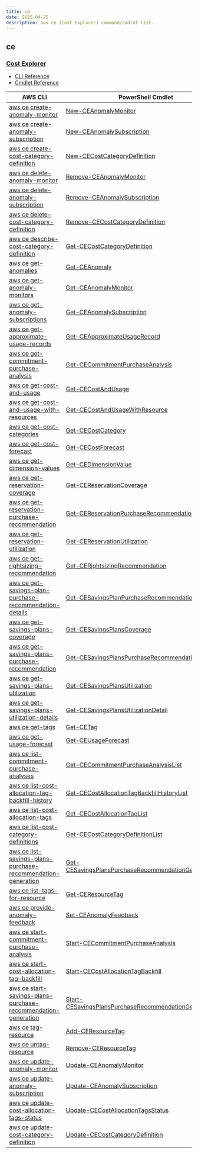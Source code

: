 ```yaml
---
title: ce
date: 2025-04-25
description: aws ce (Cost Explorer) command/cmdlet list.
---
```


## ce

### [Cost Explorer](https://aws.amazon.com/aws-cost-management/aws-cost-explorer/)

* [CLI Reference](https://awscli.amazonaws.com/v2/documentation/api/latest/reference/ce/index.html)
* [Cmdlet Reference](https://docs.aws.amazon.com/powershell/latest/reference/items/AWS_Cost_Explorer_cmdlets.html)

|AWS CLI|PowerShell Cmdlet|
|----|----|
|[aws ce create-anomaly-monitor](https://awscli.amazonaws.com/v2/documentation/api/latest/reference/ce/create-anomaly-monitor.html)|[New-CEAnomalyMonitor](https://docs.aws.amazon.com/powershell/latest/reference/items/New-CEAnomalyMonitor.html)|
|[aws ce create-anomaly-subscription](https://awscli.amazonaws.com/v2/documentation/api/latest/reference/ce/create-anomaly-subscription.html)|[New-CEAnomalySubscription](https://docs.aws.amazon.com/powershell/latest/reference/items/New-CEAnomalySubscription.html)|
|[aws ce create-cost-category-definition](https://awscli.amazonaws.com/v2/documentation/api/latest/reference/ce/create-cost-category-definition.html)|[New-CECostCategoryDefinition](https://docs.aws.amazon.com/powershell/latest/reference/items/New-CECostCategoryDefinition.html)|
|[aws ce delete-anomaly-monitor](https://awscli.amazonaws.com/v2/documentation/api/latest/reference/ce/delete-anomaly-monitor.html)|[Remove-CEAnomalyMonitor](https://docs.aws.amazon.com/powershell/latest/reference/items/Remove-CEAnomalyMonitor.html)|
|[aws ce delete-anomaly-subscription](https://awscli.amazonaws.com/v2/documentation/api/latest/reference/ce/delete-anomaly-subscription.html)|[Remove-CEAnomalySubscription](https://docs.aws.amazon.com/powershell/latest/reference/items/Remove-CEAnomalySubscription.html)|
|[aws ce delete-cost-category-definition](https://awscli.amazonaws.com/v2/documentation/api/latest/reference/ce/delete-cost-category-definition.html)|[Remove-CECostCategoryDefinition](https://docs.aws.amazon.com/powershell/latest/reference/items/Remove-CECostCategoryDefinition.html)|
|[aws ce describe-cost-category-definition](https://awscli.amazonaws.com/v2/documentation/api/latest/reference/ce/describe-cost-category-definition.html)|[Get-CECostCategoryDefinition](https://docs.aws.amazon.com/powershell/latest/reference/items/Get-CECostCategoryDefinition.html)|
|[aws ce get-anomalies](https://awscli.amazonaws.com/v2/documentation/api/latest/reference/ce/get-anomalies.html)|[Get-CEAnomaly](https://docs.aws.amazon.com/powershell/latest/reference/items/Get-CEAnomaly.html)|
|[aws ce get-anomaly-monitors](https://awscli.amazonaws.com/v2/documentation/api/latest/reference/ce/get-anomaly-monitors.html)|[Get-CEAnomalyMonitor](https://docs.aws.amazon.com/powershell/latest/reference/items/Get-CEAnomalyMonitor.html)|
|[aws ce get-anomaly-subscriptions](https://awscli.amazonaws.com/v2/documentation/api/latest/reference/ce/get-anomaly-subscriptions.html)|[Get-CEAnomalySubscription](https://docs.aws.amazon.com/powershell/latest/reference/items/Get-CEAnomalySubscription.html)|
|[aws ce get-approximate-usage-records](https://awscli.amazonaws.com/v2/documentation/api/latest/reference/ce/get-approximate-usage-records.html)|[Get-CEApproximateUsageRecord](https://docs.aws.amazon.com/powershell/latest/reference/items/Get-CEApproximateUsageRecord.html)|
|[aws ce get-commitment-purchase-analysis](https://awscli.amazonaws.com/v2/documentation/api/latest/reference/ce/get-commitment-purchase-analysis.html)|[Get-CECommitmentPurchaseAnalysis](https://docs.aws.amazon.com/powershell/latest/reference/items/Get-CECommitmentPurchaseAnalysis.html)|
|[aws ce get-cost-and-usage](https://awscli.amazonaws.com/v2/documentation/api/latest/reference/ce/get-cost-and-usage.html)|[Get-CECostAndUsage](https://docs.aws.amazon.com/powershell/latest/reference/items/Get-CECostAndUsage.html)|
|[aws ce get-cost-and-usage-with-resources](https://awscli.amazonaws.com/v2/documentation/api/latest/reference/ce/get-cost-and-usage-with-resources.html)|[Get-CECostAndUsageWithResource](https://docs.aws.amazon.com/powershell/latest/reference/items/Get-CECostAndUsageWithResource.html)|
|[aws ce get-cost-categories](https://awscli.amazonaws.com/v2/documentation/api/latest/reference/ce/get-cost-categories.html)|[Get-CECostCategory](https://docs.aws.amazon.com/powershell/latest/reference/items/Get-CECostCategory.html)|
|[aws ce get-cost-forecast](https://awscli.amazonaws.com/v2/documentation/api/latest/reference/ce/get-cost-forecast.html)|[Get-CECostForecast](https://docs.aws.amazon.com/powershell/latest/reference/items/Get-CECostForecast.html)|
|[aws ce get-dimension-values](https://awscli.amazonaws.com/v2/documentation/api/latest/reference/ce/get-dimension-values.html)|[Get-CEDimensionValue](https://docs.aws.amazon.com/powershell/latest/reference/items/Get-CEDimensionValue.html)|
|[aws ce get-reservation-coverage](https://awscli.amazonaws.com/v2/documentation/api/latest/reference/ce/get-reservation-coverage.html)|[Get-CEReservationCoverage](https://docs.aws.amazon.com/powershell/latest/reference/items/Get-CEReservationCoverage.html)|
|[aws ce get-reservation-purchase-recommendation](https://awscli.amazonaws.com/v2/documentation/api/latest/reference/ce/get-reservation-purchase-recommendation.html)|[Get-CEReservationPurchaseRecommendation](https://docs.aws.amazon.com/powershell/latest/reference/items/Get-CEReservationPurchaseRecommendation.html)|
|[aws ce get-reservation-utilization](https://awscli.amazonaws.com/v2/documentation/api/latest/reference/ce/get-reservation-utilization.html)|[Get-CEReservationUtilization](https://docs.aws.amazon.com/powershell/latest/reference/items/Get-CEReservationUtilization.html)|
|[aws ce get-rightsizing-recommendation](https://awscli.amazonaws.com/v2/documentation/api/latest/reference/ce/get-rightsizing-recommendation.html)|[Get-CERightsizingRecommendation](https://docs.aws.amazon.com/powershell/latest/reference/items/Get-CERightsizingRecommendation.html)|
|[aws ce get-savings-plan-purchase-recommendation-details](https://awscli.amazonaws.com/v2/documentation/api/latest/reference/ce/get-savings-plan-purchase-recommendation-details.html)|[Get-CESavingsPlanPurchaseRecommendationDetail](https://docs.aws.amazon.com/powershell/latest/reference/items/Get-CESavingsPlanPurchaseRecommendationDetail.html)|
|[aws ce get-savings-plans-coverage](https://awscli.amazonaws.com/v2/documentation/api/latest/reference/ce/get-savings-plans-coverage.html)|[Get-CESavingsPlansCoverage](https://docs.aws.amazon.com/powershell/latest/reference/items/Get-CESavingsPlansCoverage.html)|
|[aws ce get-savings-plans-purchase-recommendation](https://awscli.amazonaws.com/v2/documentation/api/latest/reference/ce/get-savings-plans-purchase-recommendation.html)|[Get-CESavingsPlansPurchaseRecommendation](https://docs.aws.amazon.com/powershell/latest/reference/items/Get-CESavingsPlansPurchaseRecommendation.html)|
|[aws ce get-savings-plans-utilization](https://awscli.amazonaws.com/v2/documentation/api/latest/reference/ce/get-savings-plans-utilization.html)|[Get-CESavingsPlansUtilization](https://docs.aws.amazon.com/powershell/latest/reference/items/Get-CESavingsPlansUtilization.html)|
|[aws ce get-savings-plans-utilization-details](https://awscli.amazonaws.com/v2/documentation/api/latest/reference/ce/get-savings-plans-utilization-details.html)|[Get-CESavingsPlansUtilizationDetail](https://docs.aws.amazon.com/powershell/latest/reference/items/Get-CESavingsPlansUtilizationDetail.html)|
|[aws ce get-tags](https://awscli.amazonaws.com/v2/documentation/api/latest/reference/ce/get-tags.html)|[Get-CETag](https://docs.aws.amazon.com/powershell/latest/reference/items/Get-CETag.html)|
|[aws ce get-usage-forecast](https://awscli.amazonaws.com/v2/documentation/api/latest/reference/ce/get-usage-forecast.html)|[Get-CEUsageForecast](https://docs.aws.amazon.com/powershell/latest/reference/items/Get-CEUsageForecast.html)|
|[aws ce list-commitment-purchase-analyses](https://awscli.amazonaws.com/v2/documentation/api/latest/reference/ce/list-commitment-purchase-analyses.html)|[Get-CECommitmentPurchaseAnalysisList](https://docs.aws.amazon.com/powershell/latest/reference/items/Get-CECommitmentPurchaseAnalysisList.html)|
|[aws ce list-cost-allocation-tag-backfill-history](https://awscli.amazonaws.com/v2/documentation/api/latest/reference/ce/list-cost-allocation-tag-backfill-history.html)|[Get-CECostAllocationTagBackfillHistoryList](https://docs.aws.amazon.com/powershell/latest/reference/items/Get-CECostAllocationTagBackfillHistoryList.html)|
|[aws ce list-cost-allocation-tags](https://awscli.amazonaws.com/v2/documentation/api/latest/reference/ce/list-cost-allocation-tags.html)|[Get-CECostAllocationTagList](https://docs.aws.amazon.com/powershell/latest/reference/items/Get-CECostAllocationTagList.html)|
|[aws ce list-cost-category-definitions](https://awscli.amazonaws.com/v2/documentation/api/latest/reference/ce/list-cost-category-definitions.html)|[Get-CECostCategoryDefinitionList](https://docs.aws.amazon.com/powershell/latest/reference/items/Get-CECostCategoryDefinitionList.html)|
|[aws ce list-savings-plans-purchase-recommendation-generation](https://awscli.amazonaws.com/v2/documentation/api/latest/reference/ce/list-savings-plans-purchase-recommendation-generation.html)|[Get-CESavingsPlansPurchaseRecommendationGenerationList](https://docs.aws.amazon.com/powershell/latest/reference/items/Get-CESavingsPlansPurchaseRecommendationGenerationList.html)|
|[aws ce list-tags-for-resource](https://awscli.amazonaws.com/v2/documentation/api/latest/reference/ce/list-tags-for-resource.html)|[Get-CEResourceTag](https://docs.aws.amazon.com/powershell/latest/reference/items/Get-CEResourceTag.html)|
|[aws ce provide-anomaly-feedback](https://awscli.amazonaws.com/v2/documentation/api/latest/reference/ce/provide-anomaly-feedback.html)|[Set-CEAnomalyFeedback](https://docs.aws.amazon.com/powershell/latest/reference/items/Set-CEAnomalyFeedback.html)|
|[aws ce start-commitment-purchase-analysis](https://awscli.amazonaws.com/v2/documentation/api/latest/reference/ce/start-commitment-purchase-analysis.html)|[Start-CECommitmentPurchaseAnalysis](https://docs.aws.amazon.com/powershell/latest/reference/items/Start-CECommitmentPurchaseAnalysis.html)|
|[aws ce start-cost-allocation-tag-backfill](https://awscli.amazonaws.com/v2/documentation/api/latest/reference/ce/start-cost-allocation-tag-backfill.html)|[Start-CECostAllocationTagBackfill](https://docs.aws.amazon.com/powershell/latest/reference/items/Start-CECostAllocationTagBackfill.html)|
|[aws ce start-savings-plans-purchase-recommendation-generation](https://awscli.amazonaws.com/v2/documentation/api/latest/reference/ce/start-savings-plans-purchase-recommendation-generation.html)|[Start-CESavingsPlansPurchaseRecommendationGeneration](https://docs.aws.amazon.com/powershell/latest/reference/items/Start-CESavingsPlansPurchaseRecommendationGeneration.html)|
|[aws ce tag-resource](https://awscli.amazonaws.com/v2/documentation/api/latest/reference/ce/tag-resource.html)|[Add-CEResourceTag](https://docs.aws.amazon.com/powershell/latest/reference/items/Add-CEResourceTag.html)|
|[aws ce untag-resource](https://awscli.amazonaws.com/v2/documentation/api/latest/reference/ce/untag-resource.html)|[Remove-CEResourceTag](https://docs.aws.amazon.com/powershell/latest/reference/items/Remove-CEResourceTag.html)|
|[aws ce update-anomaly-monitor](https://awscli.amazonaws.com/v2/documentation/api/latest/reference/ce/update-anomaly-monitor.html)|[Update-CEAnomalyMonitor](https://docs.aws.amazon.com/powershell/latest/reference/items/Update-CEAnomalyMonitor.html)|
|[aws ce update-anomaly-subscription](https://awscli.amazonaws.com/v2/documentation/api/latest/reference/ce/update-anomaly-subscription.html)|[Update-CEAnomalySubscription](https://docs.aws.amazon.com/powershell/latest/reference/items/Update-CEAnomalySubscription.html)|
|[aws ce update-cost-allocation-tags-status](https://awscli.amazonaws.com/v2/documentation/api/latest/reference/ce/update-cost-allocation-tags-status.html)|[Update-CECostAllocationTagsStatus](https://docs.aws.amazon.com/powershell/latest/reference/items/Update-CECostAllocationTagsStatus.html)|
|[aws ce update-cost-category-definition](https://awscli.amazonaws.com/v2/documentation/api/latest/reference/ce/update-cost-category-definition.html)|[Update-CECostCategoryDefinition](https://docs.aws.amazon.com/powershell/latest/reference/items/Update-CECostCategoryDefinition.html)|

